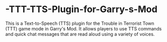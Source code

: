 # -TTT-TTS-Plugin-for-Garry-s-Mod
This is a Text-to-Speech (TTS) plugin for the Trouble in Terrorist Town (TTT) game mode in Garry's Mod. It allows players to use TTS commands and quick chat messages that are read aloud using a variety of voices.
